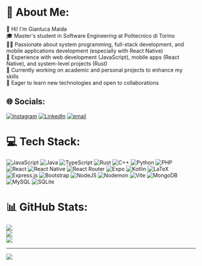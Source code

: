 # 💫 About Me:
👋 Hi! I'm Gianluca Maida <br>
🎓 Master's student in Software Engineering at Politecnico di Torino  <br>
👨‍💻 Passionate about system programming, full-stack development, and mobile applications development (especially with React Native)  <br>
🚀 Experience with web development (JavaScript), mobile apps (React Native), and system-level projects (Rust)  <br>
📘 Currently working on academic and personal projects to enhance my skills  <br>
🌱 Eager to learn new technologies and open to collaborations  <br>




## 🌐 Socials:
[![Instagram](https://img.shields.io/badge/Instagram-%23E4405F.svg?logo=Instagram&logoColor=white)](https://instagram.com/g_maida28) [![LinkedIn](https://img.shields.io/badge/LinkedIn-%230077B5.svg?logo=linkedin&logoColor=white)](https://www.linkedin.com/in/gianluca-maida-0528772b8/) [![email](https://img.shields.io/badge/Email-D14836?logo=gmail&logoColor=white)](mailto:gianlucamaida28@gmail.com) 

# 💻 Tech Stack:
![JavaScript](https://img.shields.io/badge/javascript-%23323330.svg?style=for-the-badge&logo=javascript&logoColor=%23F7DF1E)
![Java](https://img.shields.io/badge/java-%23ED8B00.svg?style=for-the-badge&logo=openjdk&logoColor=white)
![TypeScript](https://img.shields.io/badge/typescript-%23007ACC.svg?style=for-the-badge&logo=typescript&logoColor=white) 
![Rust](https://img.shields.io/badge/rust-%23000000.svg?style=for-the-badge&logo=rust&logoColor=white) 
![C++](https://img.shields.io/badge/c++-%2300599C.svg?style=for-the-badge&logo=c%2B%2B&logoColor=white) 
![Python](https://img.shields.io/badge/python-3670A0?style=for-the-badge&logo=python&logoColor=ffdd54) 
![PHP](https://img.shields.io/badge/php-%23777BB4.svg?style=for-the-badge&logo=php&logoColor=white) 
<br>
![React](https://img.shields.io/badge/react-%2320232a.svg?style=for-the-badge&logo=react&logoColor=%2361DAFB)
![React Native](https://img.shields.io/badge/react_native-%2320232a.svg?style=for-the-badge&logo=react&logoColor=%2361DAFB)
![React Router](https://img.shields.io/badge/React_Router-CA4245?style=for-the-badge&logo=react-router&logoColor=white) 
![Expo](https://img.shields.io/badge/expo-1C1E24?style=for-the-badge&logo=expo&logoColor=#D04A37)
![Kotlin](https://img.shields.io/badge/kotlin-%237F52FF.svg?style=for-the-badge&logo=kotlin&logoColor=white) 
![LaTeX](https://img.shields.io/badge/latex-%23008080.svg?style=for-the-badge&logo=latex&logoColor=white) 
![Express.js](https://img.shields.io/badge/express.js-%23404d59.svg?style=for-the-badge&logo=express&logoColor=%2361DAFB)
![Bootstrap](https://img.shields.io/badge/bootstrap-%238511FA.svg?style=for-the-badge&logo=bootstrap&logoColor=white)
![NodeJS](https://img.shields.io/badge/node.js-6DA55F?style=for-the-badge&logo=node.js&logoColor=white) 
![Nodemon](https://img.shields.io/badge/NODEMON-%23323330.svg?style=for-the-badge&logo=nodemon&logoColor=%BBDEAD) 
![Vite](https://img.shields.io/badge/vite-%23646CFF.svg?style=for-the-badge&logo=vite&logoColor=white)
![MongoDB](https://img.shields.io/badge/MongoDB-%234ea94b.svg?style=for-the-badge&logo=mongodb&logoColor=white) 
![MySQL](https://img.shields.io/badge/mysql-4479A1.svg?style=for-the-badge&logo=mysql&logoColor=white) 
![SQLite](https://img.shields.io/badge/sqlite-%2307405e.svg?style=for-the-badge&logo=sqlite&logoColor=white)
# 📊 GitHub Stats:
![](https://github-readme-stats.vercel.app/api?username=gianlucamaida&theme=dark&hide_border=false&include_all_commits=true&count_private=true)<br/>
![](https://github-readme-streak-stats.herokuapp.com/?user=gianlucamaida&theme=dark&hide_border=false)<br/>
![](https://github-readme-stats.vercel.app/api/top-langs/?username=gianlucamaida&theme=dark&hide_border=false&include_all_commits=true&count_private=true&layout=compact)

---
[![](https://visitcount.itsvg.in/api?id=gianlucamaida&icon=0&color=0)](https://visitcount.itsvg.in)

<!-- Proudly created with GPRM ( https://gprm.itsvg.in ) -->
